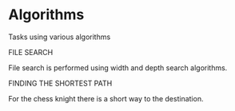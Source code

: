 # Algorithms
Tasks using various algorithms




FILE SEARCH

File search is performed using width and depth search algorithms.




FINDING THE SHORTEST PATH

For the chess knight there is a short way to the destination.
